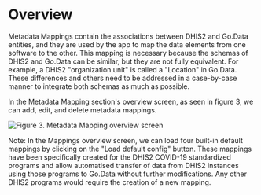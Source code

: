 # Overview

Metadata Mappings contain the associations between DHIS2 and Go.Data entities, and they are used by the app to map the data elements from one software to the other. This mapping is necessary because the schemas of DHIS2 and Go.Data can be similar, but they are not fully equivalent. For example, a DHIS2 "organization unit" is called a "Location" in Go.Data. These differences and others need to be addressed in a case-by-case manner to integrate both schemas as much as possible.

In the Metadata Mapping section's overview screen, as seen in figure 3, we can add, edit, and delete metadata mappings.

![Figure 3. Metadata Mapping overview screen](https://user-images.githubusercontent.com/91990504/161981359-96d753bc-43e0-4bc7-924d-72a2bf01ded8.png)

Note: In the Mappings overview screen, we can load four built-in default mappings by clicking on the "Load default config" button. These mappings have been specifically created for the DHIS2 COVID-19 standardized programs and allow automatised transfer of data from DHIS2 instances using those programs to Go.Data without further modifications. Any other DHIS2 programs would require the creation of a new mapping.


